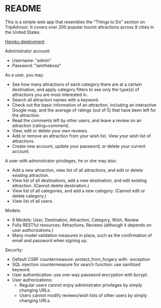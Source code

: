 # README

This is a simple web app that resembles the "Things to Do" section on TripAdvisor. It covers over 200 popular tourist attractions across 9 cities in the United States.

[Heroku deployment](https://wheretovisit.herokuapp.com/)

Administrator account:
* Username: "admin"
* Password: "iamtheboss"

As a user, you may:
* See how many attractions of each category there are at a certain destination, and apply category filters to see only the type(s) of attractions you are most interested in.
* Search all attraction names with a keyword.
* Check out the basic information of an attraction, including an interactive Google map, and the average of ratings (out of 5) that have been left for the attraction.
* Read the comments left by other users, and leave a review on an attraction (rating+comment).
* View, edit or delete your own reviews.
* Add or remove an attraction from your wish list. View your wish list of attractions.
* Create new account, update your password, or delete your current account.

A user with administrator privileges, he or she may also:
* Add a new attraction, view list of all attractions, and edit or delete existing attraction.
* View list of all destinations, add a new destination, and edit existing attraction. (Cannot delete destination.)
* View list of all categories, and add a new category. (Cannot edit or delete category.)
* View list of all users.

Models:
* 6 Models: User, Destination, Attraction, Category, Wish, Review
* Fully RESTful resources: Attractions, Reviews (although it depends on user authorizations.)
* Many model validation measures in place, such as the confirmation of email and password when signing up.

Security:
* Default CSRF countermeasure: protect_from_forgery with: :exception
* SQL injection countermeasure for search function: use sanitized keyword.
* User authentication: use one-way password encryption with bcrypt.
* User authorizations:
  * Regular users cannot enjoy administrator privileges by simply changing URLs.
  * Users cannot modify reviews/wish lists of other users by simply changing URLs.
